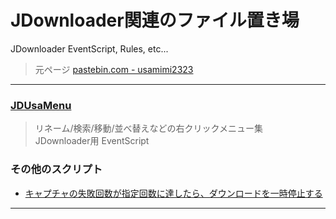 # JDownloader関連のファイル置き場
JDownloader EventScript, Rules, etc...
> 元ページ [pastebin.com - usamimi2323](https://pastebin.com/u/usamimi2323)

<hr>

### [JDUsaMenu](/JDUsaMenu)
>リネーム/検索/移動/並べ替えなどの右クリックメニュー集  
>JDownloader用 EventScript

### その他のスクリプト
<ul>
  <li><a href="https://gist.github.com/usamimi2323/c00335a22140c9b042b0a15fcec47a1b">キャプチャの失敗回数が指定回数に達したら、ダウンロードを一時停止する</a></li>
</ul>
<hr>


<!--
<hr>
### [SimilarTitlePackager](/SimilarTitlePackager.js)
ファイル名の括弧を無視してグループ化してパッケージにまとめる  
JDownloader用 EventScript
-->
